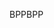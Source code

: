 <span data-ttu-id="563b6-101">BPP</span><span class="sxs-lookup"><span data-stu-id="563b6-101">BPP</span></span>